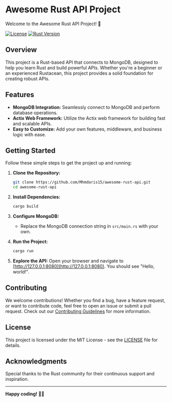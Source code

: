 # Awesome Rust API Project

Welcome to the Awesome Rust API Project! 🚀

[![License](https://img.shields.io/badge/license-MIT-blue.svg)](LICENSE)
[![Rust Version](https://img.shields.io/badge/rust-1.50%2B-orange.svg)](https://www.rust-lang.org)

## Overview

This project is a Rust-based API that connects to MongoDB, designed to help you learn Rust and build powerful APIs. Whether you're a beginner or an experienced Rustacean, this project provides a solid foundation for creating robust APIs.

## Features

- **MongoDB Integration:** Seamlessly connect to MongoDB and perform database operations.
- **Actix Web Framework:** Utilize the Actix web framework for building fast and scalable APIs.
- **Easy to Customize:** Add your own features, middleware, and business logic with ease.

## Getting Started

Follow these simple steps to get the project up and running:

1. **Clone the Repository:**

   ```bash
   git clone https://github.com/Mhmdaris15/awesome-rust-api.git
   cd awesome-rust-api
   ```

2. **Install Dependencies:**

   ```bash
   cargo build
   ```

3. **Configure MongoDB:**

   - Replace the MongoDB connection string in `src/main.rs` with your own.

4. **Run the Project:**

   ```bash
   cargo run
   ```

5. **Explore the API:**
   Open your browser and navigate to [http://127.0.0.1:8080](http://127.0.0.1:8080). You should see "Hello, world!".

## Contributing

We welcome contributions! Whether you find a bug, have a feature request, or want to contribute code, feel free to open an issue or submit a pull request. Check out our [Contributing Guidelines](CONTRIBUTING.md) for more information.

## License

This project is licensed under the MIT License - see the [LICENSE](LICENSE) file for details.

## Acknowledgments

Special thanks to the Rust community for their continuous support and inspiration.

---

**Happy coding!** 🦀✨
